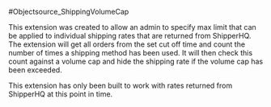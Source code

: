 #Objectsource_ShippingVolumeCap

This extension was created to allow an admin to specify max limit that can be applied to individual shipping rates
that are returned from ShipperHQ. The extension will get all orders from the set cut off time and count the number
of times a shipping method has been used. It will then check this count against a volume cap and hide the shipping 
rate if the volume cap has been exceeded.

This extension has only been built to work with rates returned from ShipperHQ at this point in time.